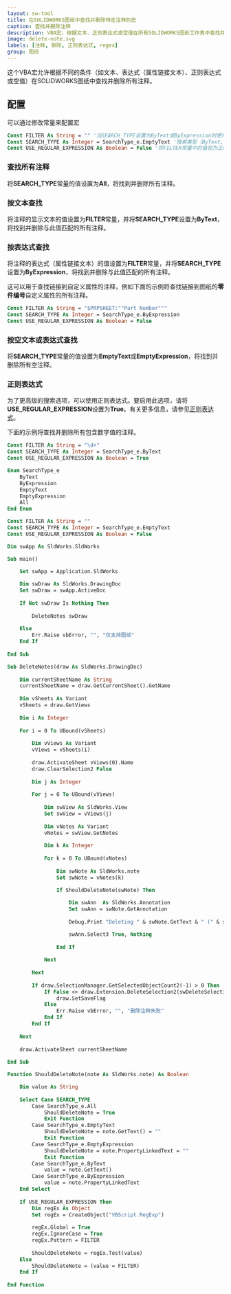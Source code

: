 ```yaml
---
layout: sw-tool
title: 在SOLIDWORKS图纸中查找并删除特定注释的宏
caption: 查找并删除注释
description: VBA宏，根据文本、正则表达式或空值在所有SOLIDWORKS图纸工作表中查找并删除注释
image: delete-note.svg
labels: [注释, 删除, 正则表达式, regex]
group: 图纸
---
```

这个VBA宏允许根据不同的条件（如文本、表达式（属性链接文本）、正则表达式或空值）在SOLIDWORKS图纸中查找并删除所有注释。

## 配置

可以通过修改常量来配置宏

~~~ vb
Const FILTER As String = "" '当SEARCH_TYPE设置为ByText或ByExpression时使用的过滤器
Const SEARCH_TYPE As Integer = SearchType_e.EmptyText '搜索类型（ByText、ByExpression、EmptyText、EmptyExpression、All）
Const USE_REGULAR_EXPRESSION As Boolean = False '将FILTER常量中的值视为正则表达式
~~~

### 查找所有注释

将**SEARCH_TYPE**常量的值设置为**All**，将找到并删除所有注释。

### 按文本查找

将注释的显示文本的值设置为**FILTER**常量，并将**SEARCH_TYPE**设置为**ByText**，将找到并删除与此值匹配的所有注释。

### 按表达式查找

将注释的表达式（属性链接文本）的值设置为**FILTER**常量，并将**SEARCH_TYPE**设置为**ByExpression**，将找到并删除与此值匹配的所有注释。

这可以用于查找链接到自定义属性的注释，例如下面的示例将查找链接到图纸的**零件编号**自定义属性的所有注释。

~~~ vb
Const FILTER As String = "$PRPSHEET:""Part Number"""
Const SEARCH_TYPE As Integer = SearchType_e.ByExpression
Const USE_REGULAR_EXPRESSION As Boolean = False
~~~

### 按空文本或表达式查找

将**SEARCH_TYPE**常量的值设置为**EmptyText**或**EmptyExpression**，将找到并删除所有空注释。

### 正则表达式

为了更高级的搜索选项，可以使用正则表达式。要启用此选项，请将**USE_REGULAR_EXPRESSION**设置为**True**。有关更多信息，请参见[正则表达式](https://docs.microsoft.com/zh-cn/dotnet/standard/base-types/the-regular-expression-object-model)。

下面的示例将查找并删除所有包含数字值的注释。

~~~ vb
Const FILTER As String = "\d+"
Const SEARCH_TYPE As Integer = SearchType_e.ByText
Const USE_REGULAR_EXPRESSION As Boolean = True
~~~

~~~ vb
Enum SearchType_e
    ByText
    ByExpression
    EmptyText
    EmptyExpression
    All
End Enum

Const FILTER As String = ""
Const SEARCH_TYPE As Integer = SearchType_e.EmptyText
Const USE_REGULAR_EXPRESSION As Boolean = False

Dim swApp As SldWorks.SldWorks

Sub main()

    Set swApp = Application.SldWorks
    
    Dim swDraw As SldWorks.DrawingDoc
    Set swDraw = swApp.ActiveDoc
    
    If Not swDraw Is Nothing Then
           
        DeleteNotes swDraw
        
    Else
        Err.Raise vbError, "", "仅支持图纸"
    End If
    
End Sub

Sub DeleteNotes(draw As SldWorks.DrawingDoc)
    
    Dim currentSheetName As String
    currentSheetName = draw.GetCurrentSheet().GetName
    
    Dim vSheets As Variant
    vSheets = draw.GetViews
    
    Dim i As Integer
        
    For i = 0 To UBound(vSheets)
        
        Dim vViews As Variant
        vViews = vSheets(i)
        
        draw.ActivateSheet vViews(0).Name
        draw.ClearSelection2 False
        
        Dim j As Integer
        
        For j = 0 To UBound(vViews)
                
            Dim swView As SldWorks.View
            Set swView = vViews(j)
            
            Dim vNotes As Variant
            vNotes = swView.GetNotes
            
            Dim k As Integer
            
            For k = 0 To UBound(vNotes)
                
                Dim swNote As SldWorks.note
                Set swNote = vNotes(k)
                
                If ShouldDeleteNote(swNote) Then

                    Dim swAnn  As SldWorks.Annotation
                    Set swAnn = swNote.GetAnnotation
                    
                    Debug.Print "Deleting " & swNote.GetText & " (" & swNote.PropertyLinkedText & ")"

                    swAnn.Select3 True, Nothing
                    
                End If
                
            Next
            
        Next
        
        If draw.SelectionManager.GetSelectedObjectCount2(-1) > 0 Then
            If False <> draw.Extension.DeleteSelection2(swDeleteSelectionOptions_e.swDelete_Absorbed) Then
                draw.SetSaveFlag
            Else
                Err.Raise vbError, "", "删除注释失败"
            End If
        End If
        
    Next
    
    draw.ActivateSheet currentSheetName
    
End Sub

Function ShouldDeleteNote(note As SldWorks.note) As Boolean

    Dim value As String
    
    Select Case SEARCH_TYPE
        Case SearchType_e.All
            ShouldDeleteNote = True
            Exit Function
        Case SearchType_e.EmptyText
            ShouldDeleteNote = note.GetText() = ""
            Exit Function
        Case SearchType_e.EmptyExpression
            ShouldDeleteNote = note.PropertyLinkedText = ""
            Exit Function
        Case SearchType_e.ByText
            value = note.GetText()
        Case SearchType_e.ByExpression
            value = note.PropertyLinkedText
    End Select
        
    If USE_REGULAR_EXPRESSION Then
        Dim regEx As Object
        Set regEx = CreateObject("VBScript.RegExp")
        
        regEx.Global = True
        regEx.IgnoreCase = True
        regEx.Pattern = FILTER
        
        ShouldDeleteNote = regEx.Test(value)
    Else
        ShouldDeleteNote = (value = FILTER)
    End If
    
End Function
~~~